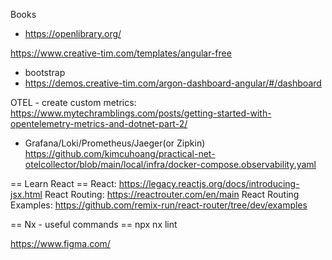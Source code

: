 Books
- https://openlibrary.org/


https://www.creative-tim.com/templates/angular-free
  - bootstrap
  - https://demos.creative-tim.com/argon-dashboard-angular/#/dashboard


OTEL - create custom metrics: https://www.mytechramblings.com/posts/getting-started-with-opentelemetry-metrics-and-dotnet-part-2/

- Grafana/Loki/Prometheus/Jaeger(or Zipkin)
https://github.com/kimcuhoang/practical-net-otelcollector/blob/main/local/infra/docker-compose.observability.yaml


== Learn React ==
React: https://legacy.reactjs.org/docs/introducing-jsx.html
React Routing: https://reactrouter.com/en/main
React Routing Examples: https://github.com/remix-run/react-router/tree/dev/examples

== Nx - useful commands ==
npx nx lint



https://www.figma.com/